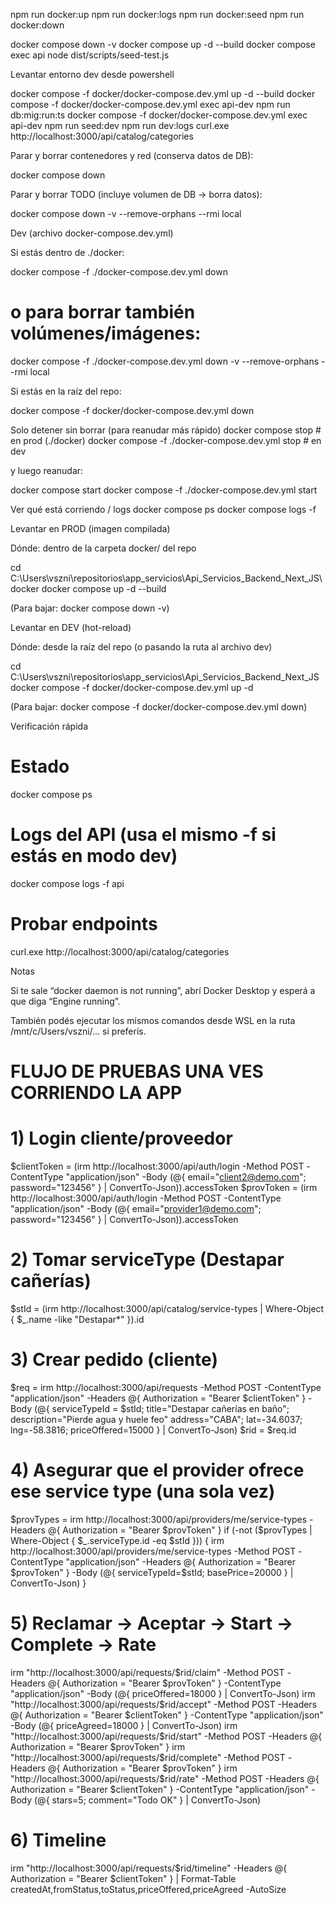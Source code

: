 npm run docker:up
npm run docker:logs
npm run docker:seed
npm run docker:down



docker compose down -v
docker compose up -d --build
docker compose exec api node dist/scripts/seed-test.js

Levantar entorno dev desde powershell

docker compose -f docker/docker-compose.dev.yml up -d --build
docker compose -f docker/docker-compose.dev.yml exec api-dev npm run db:mig:run:ts
docker compose -f docker/docker-compose.dev.yml exec api-dev npm run seed:dev
npm run dev:logs
curl.exe http://localhost:3000/api/catalog/categories



Parar y borrar contenedores y red (conserva datos de DB):

docker compose down


Parar y borrar TODO (incluye volumen de DB → borra datos):

docker compose down -v --remove-orphans --rmi local

Dev (archivo docker-compose.dev.yml)

Si estás dentro de ./docker:

docker compose -f ./docker-compose.dev.yml down
# o para borrar también volúmenes/imágenes:
docker compose -f ./docker-compose.dev.yml down -v --remove-orphans --rmi local


Si estás en la raíz del repo:

docker compose -f docker/docker-compose.dev.yml down

Solo detener sin borrar (para reanudar más rápido)
docker compose stop                # en prod (./docker)
docker compose -f ./docker-compose.dev.yml stop   # en dev


y luego reanudar:

docker compose start
docker compose -f ./docker-compose.dev.yml start

Ver qué está corriendo / logs
docker compose ps
docker compose logs -f




Levantar en PROD (imagen compilada)

Dónde: dentro de la carpeta docker/ del repo

cd C:\Users\vszni\repositorios\app_servicios\Api_Servicios_Backend_Next_JS\docker
docker compose up -d --build


(Para bajar: docker compose down -v)

Levantar en DEV (hot-reload)

Dónde: desde la raíz del repo (o pasando la ruta al archivo dev)

cd C:\Users\vszni\repositorios\app_servicios\Api_Servicios_Backend_Next_JS
docker compose -f docker/docker-compose.dev.yml up -d


(Para bajar: docker compose -f docker/docker-compose.dev.yml down)

Verificación rápida
# Estado
docker compose ps

# Logs del API (usa el mismo -f si estás en modo dev)
docker compose logs -f api

# Probar endpoints
curl.exe http://localhost:3000/api/catalog/categories

Notas

Si te sale “docker daemon is not running”, abrí Docker Desktop y esperá a que diga “Engine running”.

También podés ejecutar los mismos comandos desde WSL en la ruta /mnt/c/Users/vszni/... si preferís.



# FLUJO DE PRUEBAS UNA VES CORRIENDO LA APP

# 1) Login cliente/proveedor
$clientToken = (irm http://localhost:3000/api/auth/login -Method POST -ContentType "application/json" -Body (@{ email="client2@demo.com";   password="123456" } | ConvertTo-Json)).accessToken
$provToken   = (irm http://localhost:3000/api/auth/login -Method POST -ContentType "application/json" -Body (@{ email="provider1@demo.com"; password="123456" } | ConvertTo-Json)).accessToken

# 2) Tomar serviceType (Destapar cañerías)
$stId = (irm http://localhost:3000/api/catalog/service-types | Where-Object { $_.name -like "Destapar*" }).id

# 3) Crear pedido (cliente)
$req = irm http://localhost:3000/api/requests -Method POST -ContentType "application/json" -Headers @{ Authorization = "Bearer $clientToken" } -Body (@{
  serviceTypeId = $stId; title="Destapar cañerías en baño"; description="Pierde agua y huele feo"
  address="CABA"; lat=-34.6037; lng=-58.3816; priceOffered=15000
} | ConvertTo-Json)
$rid = $req.id

# 4) Asegurar que el provider ofrece ese service type (una sola vez)
$provTypes = irm http://localhost:3000/api/providers/me/service-types -Headers @{ Authorization = "Bearer $provToken" }
if (-not ($provTypes | Where-Object { $_.serviceType.id -eq $stId })) {
  irm http://localhost:3000/api/providers/me/service-types -Method POST -ContentType "application/json" -Headers @{ Authorization = "Bearer $provToken" } -Body (@{ serviceTypeId=$stId; basePrice=20000 } | ConvertTo-Json)
}

# 5) Reclamar → Aceptar → Start → Complete → Rate
irm "http://localhost:3000/api/requests/$rid/claim"    -Method POST -Headers @{ Authorization = "Bearer $provToken"   } -ContentType "application/json" -Body (@{ priceOffered=18000 } | ConvertTo-Json)
irm "http://localhost:3000/api/requests/$rid/accept"   -Method POST -Headers @{ Authorization = "Bearer $clientToken" } -ContentType "application/json" -Body (@{ priceAgreed=18000 }  | ConvertTo-Json)
irm "http://localhost:3000/api/requests/$rid/start"    -Method POST -Headers @{ Authorization = "Bearer $provToken"   }
irm "http://localhost:3000/api/requests/$rid/complete" -Method POST -Headers @{ Authorization = "Bearer $provToken"   }
irm "http://localhost:3000/api/requests/$rid/rate"     -Method POST -Headers @{ Authorization = "Bearer $clientToken" } -ContentType "application/json" -Body (@{ stars=5; comment="Todo OK" } | ConvertTo-Json)

# 6) Timeline
irm "http://localhost:3000/api/requests/$rid/timeline" -Headers @{ Authorization = "Bearer $clientToken" } | Format-Table createdAt,fromStatus,toStatus,priceOffered,priceAgreed -AutoSize
